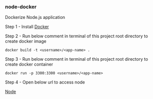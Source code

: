 ### node-docker

Dockerize Node.js application

Step 1 - Install [Docker](https://docs.docker.com/engine/install/)

Step 2 - Run below comment in terminal of this project root directory to create docker image

`docker build -t <username>/<app-name> .`

Step 3 - Run below comment in terminal of this project root directory to create docker container

`docker run -p 3300:3300 <username>/<app-name>`

Step 4 - Open below url to access node

[Node](http://localhost:3300)
